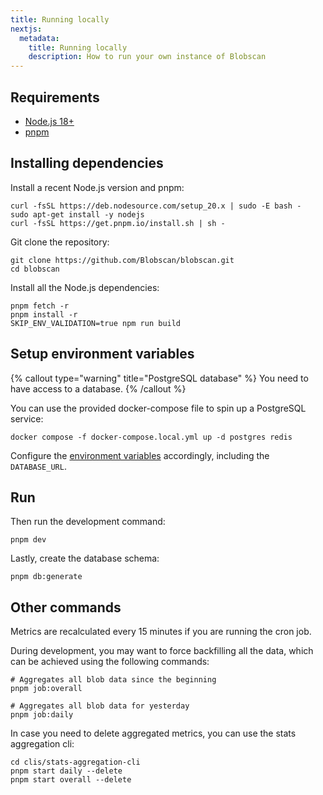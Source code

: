 ```yaml
---
title: Running locally
nextjs:
  metadata:
    title: Running locally
    description: How to run your own instance of Blobscan
---
```


## Requirements

- [Node.js 18+](https://nodejs.org/)
- [pnpm](https://pnpm.io/)

## Installing dependencies

Install a recent Node.js version and pnpm:

```shell
curl -fsSL https://deb.nodesource.com/setup_20.x | sudo -E bash -
sudo apt-get install -y nodejs
curl -fsSL https://get.pnpm.io/install.sh | sh -
```

Git clone the repository:

```shell
git clone https://github.com/Blobscan/blobscan.git
cd blobscan
```

Install all the Node.js dependencies:

```shell
pnpm fetch -r
pnpm install -r
SKIP_ENV_VALIDATION=true npm run build
```

## Setup environment variables

{% callout type="warning" title="PostgreSQL database" %}
You need to have access to a database.
{% /callout %}

You can use the provided docker-compose file to spin up a PostgreSQL service:

```shell
docker compose -f docker-compose.local.yml up -d postgres redis
```

Configure the [environment variables](/docs/environment) accordingly, including the `DATABASE_URL`.

## Run

Then run the development command:

```shell
pnpm dev
```

Lastly, create the database schema:

```shell
pnpm db:generate
```

## Other commands

Metrics are recalculated every 15 minutes if you are running the cron job.

During development, you may want to force backfilling all the data, which can
be achieved using the following commands:

```shell
# Aggregates all blob data since the beginning
pnpm job:overall
```

```shell
# Aggregates all blob data for yesterday
pnpm job:daily
```

In case you need to delete aggregated metrics, you can use the stats aggregation cli:

```shell
cd clis/stats-aggregation-cli
pnpm start daily --delete
pnpm start overall --delete
```
